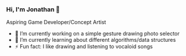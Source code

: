 ### Hi, I'm Jonathan 👋

Aspiring Game Developer/Concept Artist
- 🔭 I’m currently working on a simple gesture drawing photo selector 
- 🌱 I’m currently learning about different algorithms/data structures
- ⚡ Fun fact: I like drawing and listening to vocaloid songs
